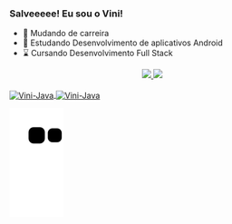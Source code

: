 ### Salveeeee! Eu sou o Vini!

- 🔭 Mudando de carreira
- 🤖 Estudando Desenvolvimento de aplicativos Android 
- ⌛  Cursando Desenvolvimento Full Stack

<div align="center">
  <a href="https://www.linkedin.com/in/viniciuscn/">
 <img height="180em" src="https://github-readme-stats.vercel.app/api?username=cesarionas&show_icons=true&theme=dark&include_all_commits=true&count_private=true"/>
 <img height="180em" src="https://github-readme-stats.vercel.app/api/top-langs/?username=cesarionas&layout=compact&langs_count=7&theme=dark"/>
</div>
  
  <div style="display: inline_block"><br>
  <img align="center" alt="Vini-Java" height="60" width="60" src="https://cdn.jsdelivr.net/gh/devicons/devicon/icons/java/java-original-wordmark.svg">
  <img align="center" alt="Vini-Java" height="60" width="60" src="https://cdn.jsdelivr.net/gh/devicons/devicon/icons/android/android-original.svg">
    
![Snake animation](https://github.com/cesarionas/cesarionas/blob/output/github-contribution-grid-snake.svg)

</div>
